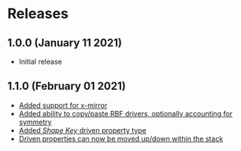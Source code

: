 # Releases

## 1.0.0 (January 11 2021)

- Initial release

## 1.1.0 (February 01 2021)

- [Added support for x-mirror](../using-x-mirror)
- [Added ability to copy/paste RBF drivers, optionally accounting for symmetry](../managing-drivers#copying-pasting-drivers)
- [Added *Shape Key* driven property type](../driven-properties#shape-key)
- [Driven properties can now be moved up/down within the stack](../driven-properties)
  
